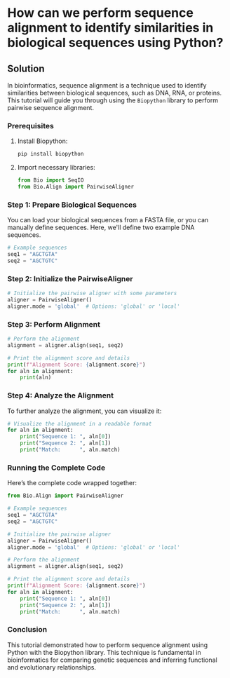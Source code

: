 # How can we perform sequence alignment to identify similarities in biological sequences using Python?

## Solution

In bioinformatics, sequence alignment is a technique used to identify similarities between biological sequences, such as DNA, RNA, or proteins. This tutorial will guide you through using the `Biopython` library to perform pairwise sequence alignment.

### Prerequisites

1. Install Biopython:
   ```bash
   pip install biopython
   ```

2. Import necessary libraries:
   ```python
   from Bio import SeqIO
   from Bio.Align import PairwiseAligner
   ```

### Step 1: Prepare Biological Sequences

You can load your biological sequences from a FASTA file, or you can manually define sequences. Here, we'll define two example DNA sequences.

```python
# Example sequences
seq1 = "AGCTGTA"
seq2 = "AGCTGTC"
```

### Step 2: Initialize the PairwiseAligner

```python
# Initialize the pairwise aligner with some parameters
aligner = PairwiseAligner()
aligner.mode = 'global'  # Options: 'global' or 'local'
```

### Step 3: Perform Alignment

```python
# Perform the alignment
alignment = aligner.align(seq1, seq2)

# Print the alignment score and details
print(f"Alignment Score: {alignment.score}")
for aln in alignment:
    print(aln)
```

### Step 4: Analyze the Alignment

To further analyze the alignment, you can visualize it:

```python
# Visualize the alignment in a readable format
for aln in alignment:
    print("Sequence 1: ", aln[0])
    print("Sequence 2: ", aln[1])
    print("Match:      ", aln.match)
```

### Running the Complete Code

Here’s the complete code wrapped together:

```python
from Bio.Align import PairwiseAligner

# Example sequences
seq1 = "AGCTGTA"
seq2 = "AGCTGTC"

# Initialize the pairwise aligner
aligner = PairwiseAligner()
aligner.mode = 'global'  # Options: 'global' or 'local'

# Perform the alignment
alignment = aligner.align(seq1, seq2)

# Print the alignment score and details
print(f"Alignment Score: {alignment.score}")
for aln in alignment:
    print("Sequence 1: ", aln[0])
    print("Sequence 2: ", aln[1])
    print("Match:      ", aln.match)
```

### Conclusion

This tutorial demonstrated how to perform sequence alignment using Python with the Biopython library. This technique is fundamental in bioinformatics for comparing genetic sequences and inferring functional and evolutionary relationships.